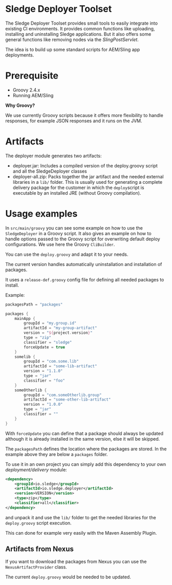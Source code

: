 Sledge Deployer Toolset
============================

The Sledge Deployer Toolset provides small tools to easily integrate into existing CI environments.
It provides common functions like uploading, installing and uninstalling Sledge applications. But it also offers some general functions
like removing nodes via the _SlingPostServlet_.

The idea is to build up some standard scripts for AEM/Sling app deployments.

# Prerequisite

- Groovy 2.4.x
- Running AEM/Sling

**Why Groovy?**

We use currently Groovy scripts because it offers more flexibility to handle responses, for example JSON responses and it runs on the JVM.

# Artifacts

The deployer module generates two artifacts:

* deployer.jar: Includes a compiled version of the deploy.groovy script and all the SledgeDeployer classes
* deployer-all.zip: Packs together the jar artifact and the needed external libraries in a `lib/` folder. This is usually used for generating a complete delivery package for the customer in which
the `deploy`script is executable by an installed JRE (without Groovy compilation).


# Usage examples

In ```src/main/groovy``` you can see some example on how to use the ```SledgeDeployer``` in a Groovy script. It also gives an example on how to handle options passed
to the Groovy script for overwriting default deploy configurations. We use here the Groovy `CliBuilder`.

You can use the `deploy.groovy` and adapt it to your needs.

The current version handles automatically uninstallation and installation of packages.

It uses a `release-def.groovy` config file for defining all needed packages to install.

Example:

```groovy
packagesPath = "packages"

packages {
    mainApp {
        groupId = "my.group.id"
        artifactId = "my-group-artifact"
        version = "${project.version}"
        type = "zip"
        classifier = "sledge"
        forceUpdate = true
    }
    somelib {
        groupId = "com.some.lib"
        artifactId = "some-lib-artifact"
        version = "1.1.0"
        type = "jar"
        classifier = "foo"
    }
    someOtherlib {
        groupId = "com.someOtherlib.group"
        artifactId = "some-other-lib-artifact"
        version = "1.0.0"
        type = "jar"
        classifier = ""
    }
}
```

With `forceUpdate` you can define that a package should always be updated although it is already installed in the same version, else it will be skipped.

The `packagesPath` defines the location where the packages are stored. In the example above they are below a `packages` folder.

To use it in an own project you can simply add this dependency to your own _deployment/delivery_ module:

```xml
<dependency>
    <groupId>io.sledge</groupId>
    <artifactId>io.sledge.deployer</artifactId>
    <version>VERSION</version>
    <type>zip</type>
    <classifier>all</classifier>
</dependency>
```

and unpack it and use the `lib/` folder to get the needed libraries for the `deploy.groovy` script execution.

This can done for example very easily with the Maven Assembly Plugin.

## Artifacts from Nexus

If you want to download the packages from Nexus you can use the `NexusArtifactProvider` class.

The current `deploy.groovy` would be needed to be updated.

